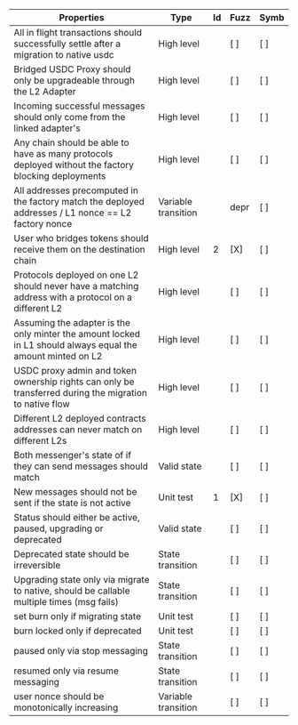 | Properties                                                                                                  | Type                | Id  | Fuzz | Symb |
| ----------------------------------------------------------------------------------------------------------- | ------------------- | --- | ---- | ---- |
| All in flight transactions should successfully settle after a migration to native usdc                      | High level          |     | [ ]  | [ ]  |
| Bridged USDC Proxy should only be upgradeable through the L2 Adapter                                        | High level          |     | [ ]  | [ ]  |
| Incoming successful messages should only come from the linked adapter's                                     | High level          |     | [ ]  | [ ]  |
| Any chain should be able to have as many protocols deployed without the factory blocking deployments        | High level          |     | [ ]  | [ ]  |
| All addresses precomputed in the factory match the deployed addresses / L1 nonce == L2 factory nonce        | Variable transition |     | depr | [ ]  |
| User who bridges tokens should receive them on the destination chain                                        | High level          | 2   | [X]  | [ ]  |
| Protocols deployed on one L2 should never have a matching address with a protocol on a different L2         | High level          |     | [ ]  | [ ]  |
| Assuming the adapter is the only minter the amount locked in L1 should always equal the amount minted on L2 | High level          |     | [ ]  | [ ]  |
| USDC proxy admin and token ownership rights can only be transferred during the migration to native flow     | High level          |     | [ ]  | [ ]  |
| Different L2 deployed contracts addresses can never match on different L2s                                  | High level          |     | [ ]  | [ ]  |
| Both messenger's state of if they can send messages should match                                            | Valid state         |     | [ ]  | [ ]  |
| New messages should not be sent if the state is not active                                                  | Unit test           | 1   | [X]  | [ ]  |
| Status should either be active, paused, upgrading or deprecated                                             | Valid state         |     | [ ]  | [ ]  |
| Deprecated state should be irreversible                                                                     | State transition    |     | [ ]  | [ ]  |
| Upgrading state only via migrate to native, should be callable multiple times (msg fails)                   | State transition    |     | [ ]  | [ ]  |
| set burn only if migrating state                                                                            | Unit test           |     | [ ]  | [ ]  |
| burn locked only if deprecated                                                                              | Unit test           |     | [ ]  | [ ]  |
| paused only via stop messaging                                                                              | State transition    |     | [ ]  | [ ]  |
| resumed only via resume messaging                                                                           | State transition    |     | [ ]  | [ ]  |
| user nonce should be monotonically increasing                                                               | Variable transition |     | [ ]  | [ ]  |